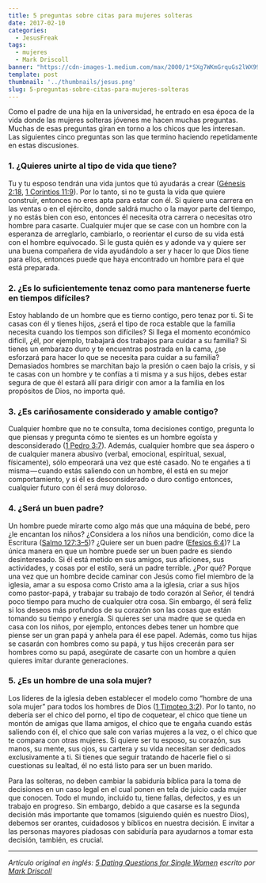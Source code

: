 ```yaml
---
title: 5 preguntas sobre citas para mujeres solteras
date: 2017-02-10
categories:
  - JesusFreak
tags:
  - mujeres
  - Mark Driscoll
banner: "https://cdn-images-1.medium.com/max/2000/1*SXg7WKmGrquGs2lWX99bSg.png"
template: post
thumbnail: '../thumbnails/jesus.png'
slug: 5-preguntas-sobre-citas-para-mujeres-solteras
---
```


Como el padre de una hija en la universidad, he entrado en esa época de la vida donde las mujeres solteras jóvenes me hacen muchas preguntas. Muchas de esas preguntas giran en torno a los chicos que les interesan. Las siguientes cinco preguntas son las que termino haciendo repetidamente en estas discusiones.

### 1. ¿Quieres unirte al tipo de vida que tiene?

Tu y tu esposo tendrán una vida juntos que tú ayudarás a crear ([Génesis 2:18](https://www.biblegateway.com/passage/?search=G%C3%A9nesis+2%3A18&version=RVR1960), [1 Corintios 11:9](https://www.biblegateway.com/passage/?search=1+Corintios+11%3A+9&version=RVR1960)). Por lo tanto, si no te gusta la vida que quiere construir, entonces no eres apta para estar con él. Si quiere una carrera en las ventas o en el ejército, donde saldrá mucho o la mayor parte del tiempo, y no estás bien con eso, entonces él necesita otra carrera o necesitas otro hombre para casarte. Cualquier mujer que se case con un hombre con la esperanza de arreglarlo, cambiarlo, o reorientar el curso de su vida está con el hombre equivocado. Si le gusta quién es y adonde va y quiere ser una buena compañera de vida ayudándolo a ser y hacer lo que Dios tiene para ellos, entonces puede que haya encontrado un hombre para el que está preparada.

### 2. ¿Es lo suficientemente tenaz como para mantenerse fuerte en tiempos difíciles?

Estoy hablando de un hombre que es tierno contigo, pero tenaz por ti. Si te casas con él y tienes hijos, ¿será el tipo de roca estable que la familia necesita cuando los tiempos son difíciles? Si llega el momento económico difícil, ¿él, por ejemplo, trabajará dos trabajos para cuidar a su familia? Si tienes un embarazo duro y te encuentras postrada en la cama, ¿se esforzará para hacer lo que se necesita para cuidar a su familia? Demasiados hombres se marchitan bajo la presión o caen bajo la crisis, y si te casas con un hombre y te confías a ti misma y a sus hijos, debes estar segura de que él estará allí para dirigir con amor a la familia en los propósitos de Dios, no importa qué.

### 3. ¿Es cariñosamente considerado y amable contigo?

Cualquier hombre que no te consulta, toma decisiones contigo, pregunta lo que piensas y pregunta cómo te sientes es un hombre egoísta y desconsiderado ([1 Pedro 3:7](https://www.biblegateway.com/passage/?search=1+Pedro+3%3A7&version=RVR1960)). Además, cualquier hombre que sea áspero o de cualquier manera abusivo (verbal, emocional, espiritual, sexual, físicamente), sólo empeorará una vez que esté casado. No te engañes a ti misma — cuando estás saliendo con un hombre, él está en su mejor comportamiento, y si él es desconsiderado o duro contigo entonces, cualquier futuro con él será muy doloroso.

### 4. ¿Será un buen padre?

Un hombre puede mirarte como algo más que una máquina de bebé, pero ¿le encantan los niños? ¿Considera a los niños una bendición, como dice la Escritura ([Salmo 127:3–5](https://www.biblegateway.com/passage/?search=Salmo+127%3A3%E2%80%935&version=RVR1960))? ¿Quiere ser un buen padre ([Efesios 6:4](https://www.biblegateway.com/passage/?search=Efesios+6%3A4&version=RVR1960))? La única manera en que un hombre puede ser un buen padre es siendo desinteresado. Si él está metido en sus amigos, sus aficiones, sus actividades, y cosas por el estilo, será un padre terrible. ¿Por qué? Porque una vez que un hombre decide caminar con Jesús como fiel miembro de la iglesia, amar a su esposa como Cristo ama a la iglesia, criar a sus hijos como pastor-papá, y trabajar su trabajo de todo corazón al Señor, él tendrá poco tiempo para mucho de cualquier otra cosa. Sin embargo, él será feliz si los deseos más profundos de su corazón son las cosas que están tomando su tiempo y energía. Si quieres ser una madre que se queda en casa con los niños, por ejemplo, entonces debes tener un hombre que piense ser un gran papá y anhela para él ese papel. Además, como tus hijas se casarán con hombres como su papá, y tus hijos crecerán para ser hombres como su papá, asegúrate de casarte con un hombre a quien quieres imitar durante generaciones. 

### 5. ¿Es un hombre de una sola mujer?

Los líderes de la iglesia deben establecer el modelo como “hombre de una sola mujer” para todos los hombres de Dios ([1 Timoteo 3:2](https://www.biblegateway.com/passage/?search=1+Timoteo+3%3A2&version=RVR1960)). Por lo tanto, no debería ser el chico del porno, el tipo de coquetear, el chico que tiene un montón de amigas que llama amigos, el chico que te engaña cuando estás saliendo con él, el chico que sale con varias mujeres a la vez, o el chico que te compara con otras mujeres. Si quiere ser tu esposo, su corazón, sus manos, su mente, sus ojos, su cartera y su vida necesitan ser dedicados exclusivamente a ti. Si tienes que seguir tratando de hacerle fiel o si cuestionas su lealtad, él no está listo para ser un buen marido.


Para las solteras, no deben cambiar la sabiduría bíblica para la toma de decisiones en un caso legal en el cual ponen en tela de juicio cada mujer que conocen. Todo el mundo, incluido tu, tiene fallas, defectos, y es un trabajo en progreso. Sin embargo, debido a que casarse es la segunda decisión más importante que tomamos (siguiendo quién es nuestro Dios), debemos ser orantes, cuidadosos y bíblicos en nuestra decisión. E invitar a las personas mayores piadosas con sabiduría para ayudarnos a tomar esta decisión, también, es crucial.

* * *

_Artículo original en inglés: [5 Dating Questions for Single Women](https://markdriscoll.org/5-dating-questions-for-single-women/) escrito por [Mark Driscoll](https://markdriscoll.org/)_
